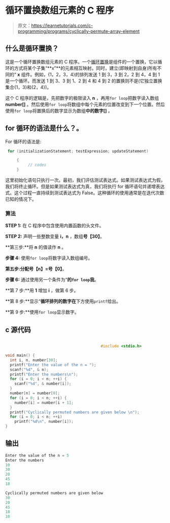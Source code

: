 # 循环置换数组元素的 C 程序

> 原文：<https://learnetutorials.com/c-programming/programs/cyclically-permute-array-element>

## 什么是循环置换？

这是一个循环置换数组元素的 C 程序。一个[循环置换](https://en.wikipedia.org/wiki/Cyclic_permutation)是组件的一个置换，它以循环的方式将某个子集“**x”**的元素相互映射。同时，建立(即映射到自身)所有不同的“ **x** 组件。例如，{1，2，3，4}的排列发送 1 到 3，3 到 2，2 到 4，4 到 1 是一个循环。而发送 1 到 3、3 到 1、2 到 4 和 4 到 2 的置换则不是(它独立置换集合{1，3}和{2，4})。

这个 C 程序的逻辑是，先把数字的极限读入 **n** ，再用`for loop`把数字读入数组 **number[]** 。然后使用`for loop`将数组中每个元素的位置改变到下一个位置。然后使用`for loop`将置换后的数字显示为数组**中的数字[]** 。

## for 循环的语法是什么？。

For 循环的语法是:

```c
 for (initializationStatement; testExpression; updateStatement)

     {
          // codes
     } 

```

这里初始化语句只执行一次。最初，我们评估测试表达式。如果测试表达式为假，我们将终止循环。但是如果测试表达式为真，我们将执行 for 循环语句并递增表达式。这个过程一直持续到测试表达式为 False。这种循环的使用通常是在迭代次数已知的情况下。

### 算法

**STEP 1:** 在 C 程序中包含使用内置函数的头文件。

**STEP 2:** 声明一些整数变量 **i，n** ，数组**号【30】**。

**第三步:**将 **n** 的值读作 **n** 。

**步骤 4:** 使用`for loop`将数字读入数组编号。

**第五步:**分配**号【n】=号【0】**。

**步骤 6:** 通过使用另一个条件为“**的`for loop`我**。

**第 7 步:**用 **1** 增加 **i** ，做第 6 步。

**第 8 步:**显示“**循环排列的数字在**下方使用`printf`给出。

**第 9 步:**使用`for loop`显示数字。

## c 源代码

```c

                                          #include <stdio.h>

void main() {
  int i, n, number[30];
  printf("Enter the value of the n = ");
  scanf("%d", & n);
  printf("Enter the numbers\n");
  for (i = 0; i < n; ++i) {
    scanf("%d", & number[i]);
  }
  number[n] = number[0];
  for (i = 0; i < n; ++i) {
    number[i] = number[i + 1];
  }
  printf("Cyclically permuted numbers are given below \n");
  for (i = 0; i < n; ++i)
    printf("%d\n", number[i]);
}

```

## 输出

```c
Enter the value of the n = 5
Enter the numbers
10
30
20
45
18

Cyclically permuted numbers are given below
30
20
45
18
10
```